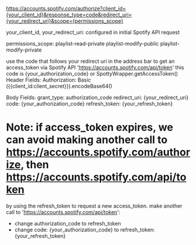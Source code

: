 https://accounts.spotify.com/authorize?client_id={your_client_id}&response_type=code&redirect_uri={your_redirect_uri}&scope={permissions_scope}



your_client_id, your_redirect_uri:
configured in initial Spotify API request

permissions_scope:
playlist-read-private playlist-modify-public playlist-modify-private


use the code that follows your redirect uri in the address bar to get an access_token via Spotify API 'https://accounts.spotify.com/api/token'
this code is {your_authorization_code}
or SpottyWrapper.getAccessToken()
Header Fields:
Authorization: Basic ({{client_id:client_secret}}).encodeBase64()

Body Fields:
grant_type: authorization_code
redirect_uri: {your_redirect_uri}
code: {your_authorization_code}
refresh_token: {your_refresh_token}

# Note: if access_token expires, we can avoid making another call to https://accounts.spotify.com/authorize, then https://accounts.spotify.com/api/token
by using the refresh_token to request a new access_token.
make another call to 'https://accounts.spotify.com/api/token':
- change authorization_code to refresh_token
- change code: {your_authorization_code} to refresh_token: {your_refresh_token}